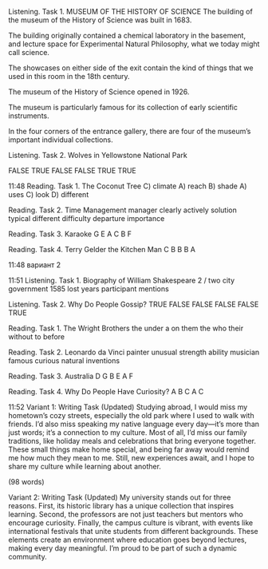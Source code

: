 Listening. Task 1. MUSEUM OF THE HISTORY OF SCIENCE
The building of the museum of the History of Science was built in 1683.

The building originally contained a chemical laboratory in the basement, and lecture space for Experimental Natural Philosophy, what we today might call science.

The showcases on either side of the exit contain the kind of things that we used in this room in the 18th century.

The museum of the History of Science opened in 1926.

The museum is particularly famous for its collection of early scientific instruments.

In the four corners of the entrance gallery, there are four of the museum’s important individual collections.

Listening. Task 2. Wolves in Yellowstone National Park

FALSE
TRUE
FALSE
FALSE
TRUE
TRUE

11:48
Reading. Task 1. The Coconut Tree
C) climate
A) reach
B) shade
A) uses
C) look
D) different

Reading. Task 2. Time Management
manager
clearly
actively
solution
typical
different
difficulty
departure
importance

Reading. Task 3. Karaoke
G
E
A
C
B
F

Reading. Task 4. Terry Gelder the Kitchen Man
C
B
B
B
A

11:48
вариант 2

11:51
Listening. Task 1. Biography of William Shakespeare
2 / two
city government
1585
lost years
participant
mentions

Listening. Task 2. Why Do People Gossip?
TRUE
FALSE
FALSE
FALSE
FALSE
TRUE

Reading. Task 1. The Wright Brothers
the
under
a
on
them
the
who
their
without
to
before

Reading. Task 2. Leonardo da Vinci
painter
unusual
strength
ability
musician
famous
curious
natural
inventions

Reading. Task 3. Australia
D
G
B
E
A
F

Reading. Task 4. Why Do People Have Curiosity?
A
B
C
A
C

11:52
Variant 1: Writing Task (Updated)
Studying abroad, I would miss my hometown’s cozy streets, especially the old park where I used to walk with friends. I’d also miss speaking my native language every day—it’s more than just words; it’s a connection to my culture. Most of all, I’d miss our family traditions, like holiday meals and celebrations that bring everyone together. These small things make home special, and being far away would remind me how much they mean to me. Still, new experiences await, and I hope to share my culture while learning about another.

(98 words)

Variant 2: Writing Task (Updated)
My university stands out for three reasons. First, its historic library has a unique collection that inspires learning. Second, the professors are not just teachers but mentors who encourage curiosity. Finally, the campus culture is vibrant, with events like international festivals that unite students from different backgrounds. These elements create an environment where education goes beyond lectures, making every day meaningful. I’m proud to be part of such a dynamic community.

